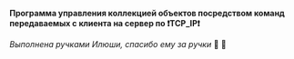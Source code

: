 <b>Программа управления коллекцией объектов посредством команд передаваемых с клиента на сервер по :exclamation:TCP_IP:exclamation:</b>

<i>Выполнена ручками Илюши, спасибо ему за ручки</i> :raised_hands: :raised_hands: